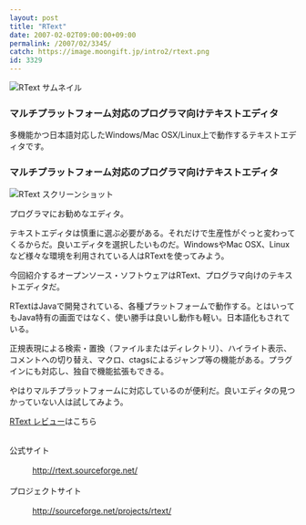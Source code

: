 ```yaml
---
layout: post
title: "RText"
date: 2007-02-02T09:00:00+09:00
permalink: /2007/02/3345/
catch: https://image.moongift.jp/intro2/rtext.png
id: 3329
---
```

 ![RText サムネイル](https://image.moongift.jp/intro2/rtext.t.png "RText サムネイル")
  

### マルチプラットフォーム対応のプログラマ向けテキストエディタ
  
多機能かつ日本語対応したWindows/Mac OSX/Linux上で動作するテキストエディタです。  
<!--more-->  

### マルチプラットフォーム対応のプログラマ向けテキストエディタ
  

![RText スクリーンショット](https://image.moongift.jp/intro2/rtext.png "RText スクリーンショット")

  

プログラマにお勧めなエディタ。

  

テキストエディタは慎重に選ぶ必要がある。それだけで生産性がぐっと変わってくるからだ。良いエディタを選択したいものだ。WindowsやMac OSX、Linuxなど様々な環境を利用されている人はRTextを使ってみよう。

  

今回紹介するオープンソース・ソフトウェアはRText、プログラマ向けのテキストエディタだ。

  

RTextはJavaで開発されている、各種プラットフォームで動作する。とはいってもJava特有の画面ではなく、使い勝手は良いし動作も軽い。日本語化もされている。

  

正規表現による検索・置換（ファイルまたはディレクトリ）、ハイライト表示、コメントへの切り替え、マクロ、ctagsによるジャンプ等の機能がある。プラグインにも対応し、独自で機能拡張もできる。

  

やはりマルチプラットフォームに対応しているのが便利だ。良いエディタの見つかっていない人は試してみよう。

  

[RText レビュー](http://oss.moongift.jp/review/i-3346.html)はこちら

  
<dl>
<br><dt>公式サイト</dt>
<br><dd><a href="http://rtext.sourceforge.net/" target="_blank">http://rtext.sourceforge.net/</a></dd>
<br><dt>プロジェクトサイト</dt>
<br><dd><a href="http://sourceforge.net/projects/rtext/" target="_blank">http://sourceforge.net/projects/rtext/</a></dd>
<br>
</dl>